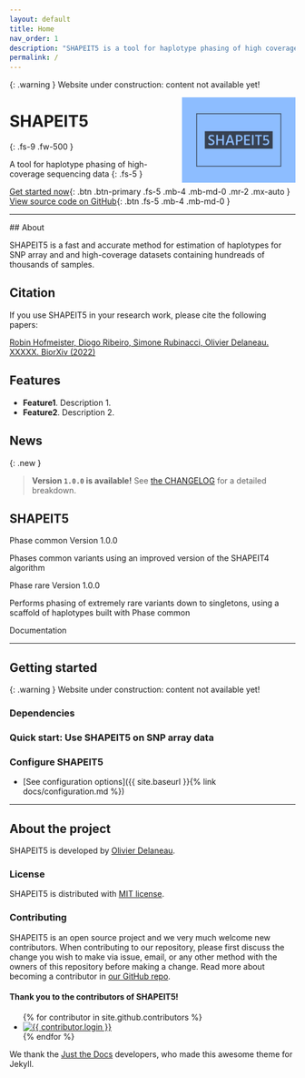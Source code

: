 ```yaml
---
layout: default
title: Home
nav_order: 1
description: "SHAPEIT5 is a tool for haplotype phasing of high coverage sequencing data."
permalink: /
---
```

{: .warning }
Website under construction: content not available yet!

<img src="assets/images/branding/shapeit_logo.png" align="right" alt="Shapeit5" style="height:150px">

# SHAPEIT5
{: .fs-9 .fw-500 }

A tool for haplotype phasing of high-coverage sequencing data
{: .fs-5 }

[Get started now](#getting-started){: .btn .btn-primary .fs-5 .mb-4 .mb-md-0 .mr-2 .mx-auto }
[View source code on GitHub](https://github.com/odelaneau/shapeit5){: .btn .fs-5 .mb-4 .mb-md-0 }

---


<div class="code-example" markdown="1">
## About

SHAPEIT5 is a fast and accurate method for estimation of haplotypes for SNP array and and high-coverage datasets containing hundreads of thousands of samples.

## Citation

If you use SHAPEIT5 in your research work, please cite the following papers:

[Robin Hofmeister, Diogo Ribeiro, Simone Rubinacci, Olivier Delaneau. XXXXX. BiorXiv (2022)](https://www.nature.com/articles/s41588-020-00756-0)

## Features

- **Feature1**. Description 1.
- **Feature2**. Description 2.

## News

{: .new }
> **Version `1.0.0` is available!**
> See [the CHANGELOG](https://github.com/odelaneau/shapeit5/blob/main/versions/CHANGELOG.md) for a detailed breakdown.

## SHAPEIT5

Phase common
Version 1.0.0

Phases common variants using an improved version of the SHAPEIT4 algorithm

Phase rare
Version 1.0.0

Performs phasing of extremely rare variants down to singletons, using a scaffold of haplotypes built with Phase common

Documentation

---

## Getting started

{: .warning }
Website under construction: content not available yet!

### Dependencies


### Quick start: Use SHAPEIT5 on SNP array data


### Configure SHAPEIT5

- [See configuration options]({{ site.baseurl }}{% link docs/configuration.md %})

---

## About the project

SHAPEIT5 is developed by [Olivier Delaneau](https://odelaneau.github.io/lap-page).

### License

SHAPEIT5 is distributed with [MIT license](https://github.com/odelaneau/shapeit5/blob/main/LICENSE).

### Contributing

SHAPEIT5 is an open source project and we very much welcome new contributors. When contributing to our repository, please first discuss the change you wish to make via issue,
email, or any other method with the owners of this repository before making a change. Read more about becoming a contributor in [our GitHub repo](https://github.com/odelaneau/shapeit5#contributing).

#### Thank you to the contributors of SHAPEIT5!

<ul class="list-style-none">
{% for contributor in site.github.contributors %}
  <li class="d-inline-block mr-1">
     <a href="{{ contributor.html_url }}"><img src="{{ contributor.avatar_url }}" width="32" height="32" alt="{{ contributor.login }}"/></a>
  </li>
{% endfor %}
</ul>

We thank the [Just the Docs](https://github.com/just-the-docs/just-the-docs) developers, who made this awesome theme for Jekyll.
